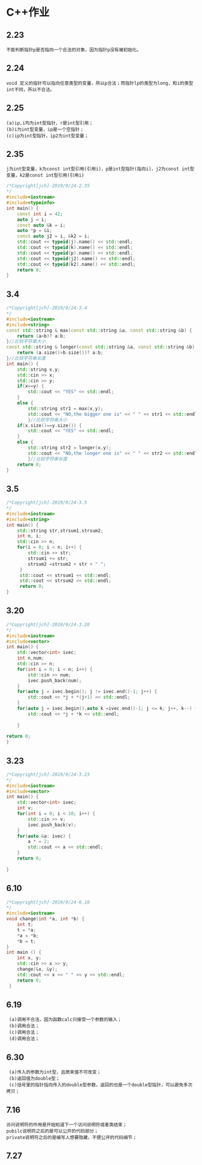 # C++作业
## 2.23
    不能判断指针p是否指向一个合法的对象，因为指针p没有被初始化。
## 2.24
    void 定义的指针可以指向任意类型的变量，所以p合法；而指针lp的类型为long，和i的类型int不同，所以不合法。
## 2.25
    (a)ip,i均为int型指针，r是int型引用；
    (b)i为int型变量，ip是一个空指针；
    (c)ip为int型指针，ip2为int型变量；
## 2.35
    j为int型变量，k为const int型引用(引用i)，p是int型指针(指向i)，j2为const int型变量，k2是const int型引用(引用i)
```C++
/*Copyright[jch]-2019/9/24-2.35
*/
#include<iostream>
#include<typeinfo>
int main() {
    const int i = 42;
    auto j = i;
    const auto &k = i;
    auto *p = &i;
    const auto j2 = i, &k2 = i;
    std::cout << typeid(j).name() << std::endl;
    std::cout << typeid(k).name() << std::endl;
    std::cout << typeid(p).name() << std::endl;
    std::cout << typeid(j2).name() << std::endl;
    std::cout << typeid(k2).name() << std::endl;
    return 0;
}
```
## 3.4
```C++
/*Copyright[jch]-2019/9/24-3.4
*/
#include<iostream>
#include<string>
const std::string & max(const std::string &a, const std::string &b) {
    return (a>b)? a:b;
}//比较字符串大小
const std::string & longer(const std::string &a, const std::string &b) {
    return (a.size()>b.size())? a:b;
}//比较字符串长度
int main() {
    std::string x,y;
    std::cin >> x;
    std::cin >> y;
    if(x==y) {
        std::cout << "YES" << std::endl;
    }
    else {
        std::string str1 = max(x,y);
        std::cout << "NO,the bigger one is" << " " << str1 << std::endl;
        }//比较字符串大小
    if(x.size()==y.size()) {
        std::cout << "YES" << std::endl;
    }
    else {
        std::string str2 = longer(x,y);
        std::cout << "NO,the longer one is" << " " << str2 << std::endl;
        }//比较字符串长度
    return 0;
}
```
## 3.5
```C++
/*Copyright[jch]-2019/9/24-3.5
*/
#include<iostream>
#include<string>
int main() {
    std::string str,strsum1,strsum2;
    int n, i;
    std::cin >> n;
    for(i = 0; i < n; i++) {
        std::cin >> str;
        strsum1 += str;
        strsum2 =strsum2 + str + " ";
     }
     std::cout << strsum1 << std::endl;
     std::cout << strsum2 << std::endl;
     return 0;
}
```
## 3.20
```C++
/*Copyright[jch]-2019/9/24-3.20
*/
#include<iostream>
#include<vector>
int main() {
    std::vector<int> ivec;
    int n,num;
    std::cin >> n;
    for(int i = 0; i < n; i++) {
        std::cin >> num;
        ivec.push_back(num);
    }
    for(auto j = ivec.begin(); j != ivec.end()-1; j++) {
        std::cout << *j + *(j+1) << std::endl;
    }
    for(auto j = ivec.begin(),auto k =ivec.end()-1; j <= k; j++, k--) {
        std::cout << *j + *k << std::endl;
        
    } 
    
return 0;
}
```
## 3.23
```C++
/*Copyright[jch]-2019/9/24-3.23
*/
#include<iostream>
#include<vector>
int main() {
    std::vector<int> ivec;
    int v;
    for(int i = 0; i < 10; i++) {
        std::cin >> v;
        ivec.push_back(v);
    }
    for(auto &a: ivec) {
        a * = 2;
        std::cout << a << std::endl;
    }
    return 0;
    
}
```
## 6.10
```C++
/*Copyright[jch]-2019/9/24-6.10
*/
#include<iostream>
void change(int *a, int *b) {
    int t;
    t = *a;
    *a = *b;
    *b = t;
}
int main () {
    int x, y;
    std::cin >> x >> y;
    change(&x, &y);
    std::cout << x << " " << y << std::endl;
    return 0;
 }
 ```
 ## 6.19
     (a)调用不合法，因为函数calc只接受一个参数的输入；
     (b)调用合法；
     (c)调用合法；
     (d)调用合法；
 ## 6.30
     (a)传入的参数为int型，且原来值不可改变；
     (b)返回值为double型；
     (c)括号里的指针指向传入的double型参数，返回的也是一个double型指针，可以避免多次拷贝；
## 7.16
    访问说明符的作用是开始知道下一个访问说明符或者类结束；
    pubilc说明符之后的是可以公开的代码部分；
    private说明符之后的是编写人想要隐藏，不便公开的代码细节；
## 7.27


    
    
    
